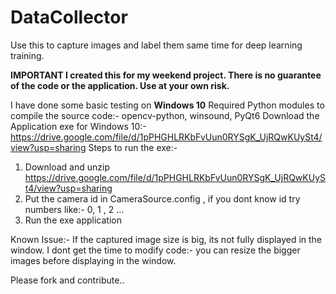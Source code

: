 # DataCollector
Use this to capture images and label them same time for deep learning training.

**IMPORTANT **I created this for my weekend project. There is no guarantee of the code or the application. Use at your own risk.****

I have done some basic testing on **Windows 10**
Required Python modules to compile the source code:- opencv-python, winsound, PyQt6
Download the Application exe for Windows 10:- https://drive.google.com/file/d/1pPHGHLRKbFvUun0RYSgK_UjRQwKUySt4/view?usp=sharing
Steps to run the exe:-
1. Download and unzip https://drive.google.com/file/d/1pPHGHLRKbFvUun0RYSgK_UjRQwKUySt4/view?usp=sharing
2. Put the camera id in CameraSource.config , if you dont know id try numbers like:- 0, 1 , 2 ...
3. Run the exe application

Known Issue:- If the captured image size is big, its not fully displayed in the window. I dont get the time to modify code:- you can resize the bigger images before displaying in the window.

Please fork and contribute..


